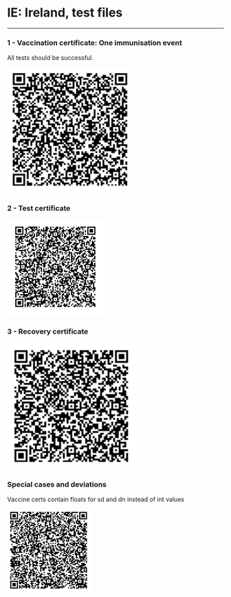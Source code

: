 # IE: Ireland, test files

---

### 1 - Vaccination certificate: One immunisation event

All tests should be successful.

![VAC_IE.png](VAC_IE.png)

### 2 - Test certificate

![TEST_IE.png](specialcases/TEST_IE.png)

### 3 - Recovery certificate

![REC_IE.png](REC_IE.png)

### Special cases and deviations

Vaccine certs contain floats for sd and dn instead of int values

![vaccine.png](specialcases/vaccine.png)
